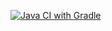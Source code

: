 [![Java CI with Gradle](https://github.com/IlyaZuev90/Lesson-2.-API-CI/actions/workflows/gradle.yml/badge.svg)](https://github.com/IlyaZuev90/Lesson-2.-API-CI/actions/workflows/gradle.yml)